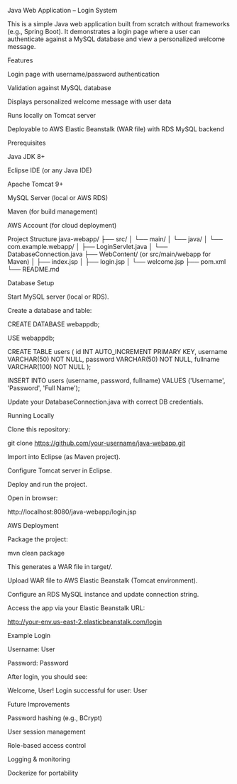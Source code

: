 Java Web Application – Login System

This is a simple Java web application built from scratch without frameworks (e.g., Spring Boot). It demonstrates a login page where a user can authenticate against a MySQL database and view a personalized welcome message.

Features

Login page with username/password authentication

Validation against MySQL database

Displays personalized welcome message with user data

Runs locally on Tomcat server

Deployable to AWS Elastic Beanstalk (WAR file) with RDS MySQL backend

Prerequisites

Java JDK 8+

Eclipse IDE (or any Java IDE)

Apache Tomcat 9+

MySQL Server (local or AWS RDS)

Maven (for build management)

AWS Account (for cloud deployment)

Project Structure
java-webapp/
 ├── src/
 │   └── main/
 │       └── java/
 │           └── com.example.webapp/
 │               ├── LoginServlet.java
 │               └── DatabaseConnection.java
 ├── WebContent/ (or src/main/webapp for Maven)
 │   ├── index.jsp
 │   ├── login.jsp
 │   └── welcome.jsp
 ├── pom.xml
 └── README.md

Database Setup

Start MySQL server (local or RDS).

Create a database and table:

CREATE DATABASE webappdb;

USE webappdb;

CREATE TABLE users (
    id INT AUTO_INCREMENT PRIMARY KEY,
    username VARCHAR(50) NOT NULL,
    password VARCHAR(50) NOT NULL,
    fullname VARCHAR(100) NOT NULL
);

INSERT INTO users (username, password, fullname)
VALUES ('Username', 'Password', 'Full Name');


Update your DatabaseConnection.java with correct DB credentials.

Running Locally

Clone this repository:

git clone https://github.com/your-username/java-webapp.git


Import into Eclipse (as Maven project).

Configure Tomcat server in Eclipse.

Deploy and run the project.

Open in browser:

http://localhost:8080/java-webapp/login.jsp

AWS Deployment

Package the project:

mvn clean package


This generates a WAR file in target/.

Upload WAR file to AWS Elastic Beanstalk (Tomcat environment).

Configure an RDS MySQL instance and update connection string.

Access the app via your Elastic Beanstalk URL:

http://your-env.us-east-2.elasticbeanstalk.com/login

Example Login

Username: User

Password: Password

After login, you should see:

Welcome, User!
Login successful for user: User

Future Improvements

Password hashing (e.g., BCrypt)

User session management

Role-based access control

Logging & monitoring

Dockerize for portability
